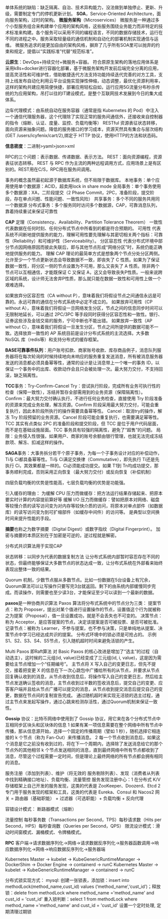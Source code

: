 单体系统的缺陷：缺乏隔离、自治、技术异构能力，没法做到单独停止、更新、升级，需要制定专门的停机更新计划。
**SOA**，Service-Oriented Architecture，面向服务架构，过时的架构。
**微服务架构**（Microservices）
微服务是一种通过多个小型服务组合来构建单个应用的架构风格，这些服务围绕业务能力而非特定的技术标准来构建。各个服务可以采用不同的编程语言，不同的数据存储技术，运行在不同的进程之中。服务采取轻量级的通信机制和自动化的部署机制实现通信与运维。
微服务追求的是更加自由的架构风格，摒弃了几乎所有SOA里可以抛弃的约束和规定，提倡以“实践标准”代替“规范标准”。

**云原生**：DevOps+持续交付+微服务+容器。
符合原原生架构的落地应用体系是采用k8s+docker进行容器化部署，基于微服务架构开发前后端完全分离的应用，提高灵活性和可维护性，借助敏捷迭代方法支持功能持续迭代完善的对方工具，支持上线发布自动化利用云平台设施实现弹性伸缩，动态调整，最优化资源利用率，这样的架构共建应用简便快捷，部署应用轻松自如，运行应用5G流量分布秒杀传统的为应用架构，吊打以往的IT建设模式，是整个互联网技术发展到今日的集大成体系。

边车代理模式：由系统自动在服务容器（通常是指 Kubernetes 的 Pod）中注入一个通信代理服务器，这个代理除了实现正常的服务间通信外，还接收来自控制器的指令（熔断、认证、度量、监控、负载均衡等）
RESTful 资源表征状态转移，面向资源来抽象问题。降低的服务接口的学习成本，资源天然具有集合与层次结构(GET /users/icyfenix/cart/2),绑定于 HTTP 协议，使用HTTP的方法和状态码。

**信息密度**：二进制>yaml>json>xml

RPC的三个问题：表示数据、传递数据、表示方法。
REST：面向资源编程，资源表征状态转移。
REST 与 RPC 作为主流的两种远程调用方式，应用场景上是有区别的。REST用在C/S，RPC用在服务间调用。

事务的概念虽然最初起源于数据库系统，但不局限于数据库。
本地事务：单个应用使用单个数据源：ACID，超卖用lock in share mode
全局事务：单个事务使用多个数据源：XA，二阶段提交（2 Phase Commit，2PC，准备阶段，提交阶段，存在单点问题、性能问题、一致性风险）
共享事务：多个不同的服务共用同一个数据源
分布式事务：多个服务同时访问多个数据源，CAP，可靠消息队列，靠着持续重试来保证可靠性

**CAP** 定理（Consistency、Availability、Partition Tolerance Theorem）
一致性 代表数据在任何时刻、任何分布式节点中所看到的都是符合预期的。
可用性 代表系统不间断地提供服务的能力，理解可用性要先理解与其密切相关两个指标：可靠性（Reliability）和可维护性（Serviceability）。
分区容忍性 代表分布式环境中部分节点因网络原因而彼此失联后，即与其他节点形成“网络分区”时，系统仍能正确地提供服务的能力。
理解 CAP 理论的最简单方式是想象两个节点分处分区两侧。允许至少一个节点更新状态会导致数据不一致，即丧失了 C 性质。如果为了保证数据一致性，将分区一侧的节点设置为不可用，那么又丧失了 A 性质。除非两个节点可以互相通信，才能既保证 C 又保证 A，这又会导致丧失P性质。一般来说跨区域的系统，设计师无法舍弃P性质，那么就只能在数据一致性和可用性上做一个艰难选择。

如果放弃分区容忍性（CA without P），意味着我们将假设节点之间通信永远是可靠的。永远可靠的通信在分布式系统中必定不成立的。
如果放弃可用性（CP without A），意味着我们将假设一旦网络发生分区，节点之间的信息同步时间可以无限制地延长，可以通过 2PC/3PC 等手段同时获得分区容忍性和一致性。银行、证券这些涉及金钱交易的服务，宁可中断也不能出错。
如果放弃一致性（AP without C），意味着我们将假设一旦发生分区，节点之间所提供的数据可能不一致。选择放弃一致性的 AP 系统目前是设计分布式系统的主流选择。大多数 NoSQL 库（redis等）和支持分布式的缓存框架。

**BASE可靠事件队列**：用户账号扣款、商家账号收款、库存商品例子，消息队列服务器将在每次轮询的时候持续地向未响应的服务重复发送消息，所有被消息服务器发送的消息都必须具备幂等性，通常的设计是让消息带上一个唯一的事务 ID，以保证一个事务中的出库、收款动作会且只会被处理一次。最大努力交付，不支持回滚，缺乏隔离性。

**TCC**事务：Try-Confirm-Cancel
Try：尝试执行阶段，完成所有业务可执行性的检查（保障一致性），冻结并暂存全部需用到的业务资源（保障隔离性）。
Confirm：最大努力交付确认执行，不进行任何业务检查，直接使用 Try 阶段准备的资源来完成业务处理，解冻资源。Confirm 阶段采用最大努力交付，可能会重复执行，因此本阶段所执行的操作需要具备幂等性。
Cancel：取消try的操作，解冻 Try 阶段预留的业务资源。Cancel 阶段可能会重复执行，也需要满足幂等性。
TCC 其实有点类似 2PC 的准备阶段和提交阶段，但 TCC 是位于用户代码层面，而不是在基础设施层面。TCC 事务具有较强的隔离性，避免了“超售”的问题。
局限：业务侵入性很强，如果用户、商家的账号余额由银行管理，也就无法完成冻结款项、解冻、扣减这样的操作。

**SAGA**事务：大事务拆分若干个原子事务，为每一个子事务设计对应的补偿动作，Ti与 Ci都具备幂等性。Ti与 Ci满足交换律（Commutative），即先执行 Ti还是先执行 Ci，其效果都是一样的。Ci必须能成功提交。如果 T1到 Tn均成功提交，那事务顺利完成，否则采用正向恢复（最大努力交付）或反向恢复（补偿机制）



四层负载均衡的优势是性能高，七层负载均衡的优势是功能强。

引入缓存的理由：
为缓解 CPU 压力而做缓存：把方法运行结果存储起来、把原本要实时计算的内容提前算好等
缓解 I/O 压力而做缓存：譬如把原本对网络、磁盘等较慢介质的读写访问变为对内存等较快介质的访问，将原本对单点部件（如数据库）的读写访问变为到可扩缩部件（如缓存中间件）的访问等。
是典型以空间换时间来提升性能的手段。





**摘要**也称之为数字摘要（Digital Digest）或数字指纹（Digital Fingerprint）。
加密与摘要的本质区别在于加密是可逆的，逆过程就是解密。


分布式共识算法用于实现CAP

状态转移：以同步为代表的数据复制方法
让分布式系统内部暂时容忍存在不同的状态，但最终能够保证大多数节点的状态达成一致，让分布式系统在外部看来始终表现出整体一致的结果。

Quorum 机制，少数节点服从多数节点。比如一份数据在5台设备上有冗余，Quorum算法可以让写操作只要写完3台就返回。剩下的由系统内部缓慢同步完成。而读操作，则需要也至少读3台，才能保证至少可以读到一个最新的数据。

**paxos**是一种协商共识算法
Paxos 算法将分布式系统中的节点分为三类：
提案节点：称为 Proposer，提出对某个值进行设置操作的节点，设置值这个行为就被称之为提案（Proposal），值一旦设置成功，就是不会丢失也不可变的。
决策节点：称为 Acceptor，是应答提案的节点，决定该提案是否可被投票、是否可被批准。
记录节点：被称为 Learner，不参与提案，也不参与决策，只是单纯地从提案、决策节点中学习已经达成共识的提案。
分布式环境中的锁必须是可抢占的。
示例 S1、S2、S3、S4、S5节点，引入随机超时时间来避免活锁的产生。

Multi Paxos 即Raft算法 对 Basic Paxos 的核心改进是增加了“选主”的过程（自动选主），这时候的二元组(id, value)已经变成了三元组(id, i, value)，这是因为需要给主节点增加一个“任期编号”。
主节点将 X 写入自己的变更日志，但先不提交，接着把变更 X 的信息在下一次心跳包中广播给所有的从节点，并要求从节点回复确认收到的消息，从节点收到信息后，将操作写入自己的变更日志，然后给主节点发送确认签收的消息，主节点收到过半数的签收消息后，提交自己的变更、应答客户端并且给从节点广播可以提交的消息，从节点收到提交消息后提交自己的变更，数据在节点间的复制宣告完成。
通过随机超时来实现无活锁的选主过程，通过主节点来发起写操作，通过心跳来检测存活性，通过Quorum机制来保证一致性。

**Gossip** 协议：比特币网络中使用到了 Gossip 协议，用它来在各个分布式节点中互相同步区块头和区块体的信息
1 如果有某一项信息需要在整个网络中所有节点中传播，那从信息源开始，选择一个固定的传播周期（譬如 1 秒），随机选择它相连接的 k 个节点（称为 Fan-Out）来传播消息。
2 每一个节点收到消息后，如果这个消息是它之前没有收到过的，将在下一个周期内，选择除了发送消息给它的那个节点外的其他相邻 k 个节点发送相同的消息，直到最终网络中所有节点都收到了消息，尽管这个过程需要一定时间，但是理论上最终网络的所有节点都会拥有相同的消息。

服务注册（添加到列表）、维护（将无效的 服务剔除列表）、发现（消费者从列表中找到精确接口地址）、负载均衡、流量管控
服务发现注册中心：1 在分布式 K/V 存储框架上自己开发的服务发现，这类的代表是 ZooKeeper、Doozerd、Etcd 2 专门用于服务发现的框架和工具，这类的代表是 Eureka、Consul 和 Nacos2 
网关 = 路由器（基础职能） + 过滤器（可选职能）+ 负载均衡 + 反向代理

容错设计模式：
断路器模式（熔断）

流量控制
每秒事务数（Transactions per Second，TPS）每秒请求数（Hits per Second，HPS）每秒查询数（Queries per Second，QPS）
限流设计模式：滑动时间窗模式、漏桶模式、令牌桶模式。

**RPC**
客户端->请求数据序列化->网络->请求数据反序列化->服务器函数调用->响应数据序列化->网络->响应数据反序列化->服务器端

Kubernetes Master → kubelet → KubeGenericRuntimeManager → DockerShim → Docker Engine → containerd → runC
Kubernetes Master → kubelet → KubeGenericRuntimeManager → containerd → runC

分布式锁实现方式：
mysql: 创建一张锁表，添加锁：insert into methodLock(method_name,cust_id) values (‘method_name’,‘cust_id’)；释放锁：delete from methodLock where method_name ='method_name' and cust_id = 'cust_id' 重入锁判断：select 1 from methodLock where method_name ='method_name' and cust_id = 'cust_id'
设置一个定时处理, 定期清理过期锁